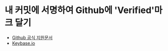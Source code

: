 # 내 커밋에 서명하여 Github에 'Verified'마크 달기 

- [Github 공식 지원문서](https://help.github.com/articles/generating-a-gpg-key/) 
- [Keybase.io](https://keybase.io/)
